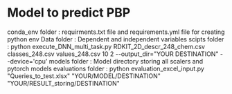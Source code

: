 # Model to predict PBP

conda_env folder : requirments.txt file and requirements.yml file for creating python env
Data folder : Dependent and independent variables
scipts folder : python execute_DNN_multi_task.py RDKIT_2D_descr_248_chem.csv classes_248.csv values_248.csv 10 2 --output_dir="YOUR DESTINATION" --device='cpu'
models folder : Model directory storing all scalers and pytorch models
evaluations folder : python evaluation_excel_input.py "Queries_to_test.xlsx" "YOUR/MODEL/DESTINATION" "YOUR/RESULT_storing/DESTINATION"
